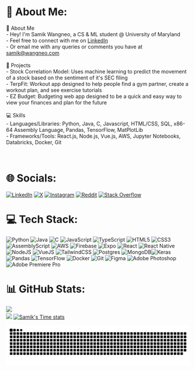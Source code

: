 # 💫 About Me:
👋 About Me<br>    - Hey! I'm Samik Wangneo, a CS & ML student @ University of Maryland<br>    - Feel free to connect with me on [LinkedIn](https://linkedin.com/in/samikwangneo)<br>    - Or email me with any queries or comments you have at samik@wangneo.com<br><br>🌟 Projects<br>    - Stock Correlation Model: Uses machine learning to predict the movement of a stock based on the sentiment of it's SEC filing<br>    - TerpFit: Workout app designed to help people find a gym partner, create a workout plan, and see exercise tutorials<br>    - EZ Budget: Budgeting web app designed to be a quick and easy way to view your finances and plan for the future<br><br>💻 Skills<br>    - Languages/Libraries: Python, Java, C, Javascript, HTML/CSS, SQL, x86-64 Assembly Language, Pandas, TensorFlow, MatPlotLib<br>    - Frameworks/Tools: React.js, Node.js, Vue.js, AWS, Jupyter Notebooks, Databricks, Docker, Git<br><br><br>


# 🌐 Socials:
[![LinkedIn](https://img.shields.io/badge/LinkedIn-%230077B5.svg?style=flat-square&logo=linkedin&logoColor=white)](https://linkedin.com/in/samikwangneo) [![X](https://img.shields.io/badge/X-black.svg?style=flat-square&logo=X&logoColor=white)](https://x.com/samikwangneo) [![Instagram](https://img.shields.io/badge/Instagram-%23E4405F.svg?style=flat-square&logo=Instagram&logoColor=white)](https://instagram.com/samikwangneo) [![Reddit](https://img.shields.io/badge/Reddit-%23FF4500.svg?style=flat-square&logo=Reddit&logoColor=white)](https://reddit.com/user/snoooopl) [![Stack Overflow](https://img.shields.io/badge/-Stackoverflow-FE7A16?style=flat-square&logo=stack-overflow&logoColor=white)](https://stackoverflow.com/users/14677890) 

# 💻 Tech Stack:
![Python](https://img.shields.io/badge/python-3670A0?style=for-the-badge&logo=python&logoColor=ffdd54) ![Java](https://img.shields.io/badge/java-%23ED8B00.svg?style=for-the-badge&logo=openjdk&logoColor=white) ![C](https://img.shields.io/badge/c-%2300599C.svg?style=for-the-badge&logo=c&logoColor=white) ![JavaScript](https://img.shields.io/badge/javascript-%23323330.svg?style=for-the-badge&logo=javascript&logoColor=%23F7DF1E) ![TypeScript](https://img.shields.io/badge/typescript-%23007ACC.svg?style=for-the-badge&logo=typescript&logoColor=white) ![HTML5](https://img.shields.io/badge/html5-%23E34F26.svg?style=for-the-badge&logo=html5&logoColor=white) ![CSS3](https://img.shields.io/badge/css3-%231572B6.svg?style=for-the-badge&logo=css3&logoColor=white) ![AssemblyScript](https://img.shields.io/badge/assembly%20script-%23000000.svg?style=for-the-badge&logo=assemblyscript&logoColor=white) ![AWS](https://img.shields.io/badge/AWS-%23FF9900.svg?style=for-the-badge&logo=amazonwebservices&logoColor=white) ![Firebase](https://img.shields.io/badge/firebase-%23039BE5.svg?style=for-the-badge&logo=firebase) ![Expo](https://img.shields.io/badge/expo-1C1E24?style=for-the-badge&logo=expo&logoColor=#D04A37) ![React](https://img.shields.io/badge/react-%2320232a.svg?style=for-the-badge&logo=react&logoColor=%2361DAFB) ![React Native](https://img.shields.io/badge/react_native-%2320232a.svg?style=for-the-badge&logo=react&logoColor=%2361DAFB) ![NodeJS](https://img.shields.io/badge/node.js-6DA55F?style=for-the-badge&logo=node.js&logoColor=white) ![VueJS](https://img.shields.io/badge/vuejs-%2335495e.svg?style=for-the-badge&logo=vue.js&logoColor=%234FC08D) ![TailwindCSS](https://img.shields.io/badge/tailwindcss-%2338B2AC.svg?style=for-the-badge&logo=tailwind-css&logoColor=white) ![Postgres](https://img.shields.io/badge/postgres-%23316192.svg?style=for-the-badge&logo=postgresql&logoColor=white) ![MongoDB](https://img.shields.io/badge/MongoDB-%234ea94b.svg?style=for-the-badge&logo=mongodb&logoColor=white)![Keras](https://img.shields.io/badge/Keras-%23D00000.svg?style=for-the-badge&logo=Keras&logoColor=white) ![Pandas](https://img.shields.io/badge/pandas-%23150458.svg?style=for-the-badge&logo=pandas&logoColor=white) ![TensorFlow](https://img.shields.io/badge/TensorFlow-%23FF6F00.svg?style=for-the-badge&logo=TensorFlow&logoColor=white) ![Docker](https://img.shields.io/badge/docker-%230db7ed.svg?style=for-the-badge&logo=docker&logoColor=white) ![Git](https://img.shields.io/badge/git-%23F05033.svg?style=for-the-badge&logo=git&logoColor=white) ![Figma](https://img.shields.io/badge/figma-%23F24E1E.svg?style=for-the-badge&logo=figma&logoColor=white) ![Adobe Photoshop](https://img.shields.io/badge/adobe%20photoshop-%2331A8FF.svg?style=for-the-badge&logo=adobe%20photoshop&logoColor=white) ![Adobe Premiere Pro](https://img.shields.io/badge/Adobe%20Premiere%20Pro-9999FF.svg?style=for-the-badge&logo=Adobe%20Premiere%20Pro&logoColor=white)

# 📊 GitHub Stats:
<!-- ![](https://github-readme-stats.vercel.app/api?username=samikwangneo&theme=tokyonight&hide_border=false&include_all_commits=false&count_private=false)<br/> -->
![](https://github-readme-streak-stats.herokuapp.com/?user=samikwangneo&theme=tokyonight&hide_border=false)<br/>
![](https://github-readme-stats.vercel.app/api/top-langs/?username=samikwangneo&theme=tokyonight&hide_border=false&include_all_commits=true&count_private=true&layout=compact&langs_count=10&size_weight=0.3&count_weight=0.7&hide=Cython,Fortran,Cplusplus,Powershell,Roff)
[![Samik's Time stats](https://github-readme-stats.vercel.app/api/wakatime?username=samikwangneo)](https://github.com/anuraghazra/github-readme-stats)


<!---[![](https://visitcount.itsvg.in/api?id=samikwangneo&icon=0&color=0)](https://visitcount.itsvg.in) --->

<picture>
  <source media="(prefers-color-scheme: dark)" srcset="https://raw.githubusercontent.com/samikwangneo/samikwangneo/refs/heads/output/github-snake-dark.svg" />
  <source media="(prefers-color-scheme: light)" srcset="https://raw.githubusercontent.com/samikwangneo/samikwangneo/refs/heads/output/github-snake.svg" />
  <img alt="github-snake" src="https://raw.githubusercontent.com/samikwangneo/samikwangneo/refs/heads/output/github-snake.svg" />
</picture>

